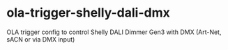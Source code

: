 # ola-trigger-shelly-dali-dmx
OLA trigger config to control Shelly DALI Dimmer Gen3 with DMX (Art-Net, sACN or via DMX input)
